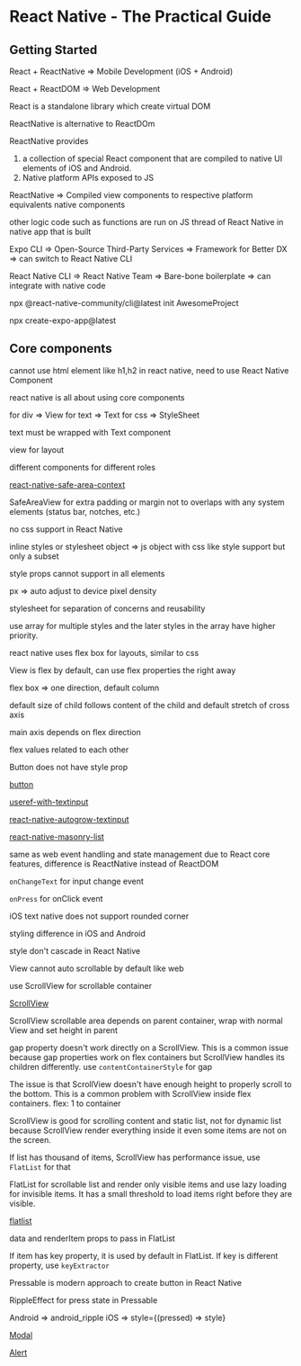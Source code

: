 # React Native - The Practical Guide

## Getting Started

React + ReactNative => Mobile Development (iOS + Android)

React + ReactDOM => Web Development

React is a standalone library which create virtual DOM

ReactNative is alternative to ReactDOm

ReactNative provides

1. a collection of special React component that are compiled to native UI elements of iOS and Android.
2. Native platform APIs exposed to JS

ReactNative => Compiled view components to respective platform equivalents native components

other logic code such as functions are run on JS thread of React Native in native app that is built

Expo CLI => Open-Source Third-Party Services => Framework for Better DX => can switch to React Native CLI

React Native CLI => React Native Team => Bare-bone boilerplate => can integrate with native code

npx @react-native-community/cli@latest init AwesomeProject

npx create-expo-app@latest

## Core components

cannot use html element like h1,h2 in react native, need to use React Native Component

react native is all about using core components

for div => View
for text => Text
for css => StyleSheet

text must be wrapped with Text component

view for layout

different components for different roles

[react-native-safe-area-context](https://appandflow.github.io/react-native-safe-area-context/)

SafeAreaView for extra padding or margin not to overlaps with any system elements (status bar, notches, etc.)

no css support in React Native

inline styles or stylesheet object => js object with css like style support but only a subset

style props cannot support in all elements

px => auto adjust to device pixel density

stylesheet for separation of concerns and reusability

use array for multiple styles and the later styles in the array have higher priority.

react native uses flex box for layouts, similar to css

View is flex by default, can use flex properties the right away

flex box => one direction, default column

default size of child follows content of the child and default stretch of cross axis

main axis depends on flex direction

flex values related to each other

Button does not have style prop

[button](https://reactnative.dev/docs/button)

[useref-with-textinput](https://medium.com/@rutikpanchal121/how-useref-is-useful-with-textinput-in-react-native-a54a916e3374)

[react-native-autogrow-textinput](https://github.com/wix-incubator/react-native-autogrow-textinput)

[react-native-masonry-list](https://github.com/hyochan/react-native-masonry-list)

same as web event handling and state management due to React core features, difference is ReactNative instead of ReactDOM

`onChangeText` for input change event

`onPress` for onClick event

iOS text native does not support rounded corner

styling difference in iOS and Android

style don't cascade in React Native

View cannot auto scrollable by default like web

use ScrollView for scrollable container

[ScrollView](https://reactnative.dev/docs/scrollview)

ScrollView scrollable area depends on parent container, wrap with normal View and set height in parent

gap property doesn't work directly on a ScrollView. This is a common issue because gap properties work on flex containers but ScrollView handles its children differently. use `contentContainerStyle` for gap

The issue is that ScrollView doesn't have enough height to properly scroll to the bottom. This is a common problem with ScrollView inside flex containers. flex: 1 to container

ScrollView is good for scrolling content and static list, not for dynamic list because ScrollView render everything inside it even some items are not on the screen.

If list has thousand of items, ScrollView has performance issue, use `FlatList` for that

FlatList for scrollable list and render only visible items and use lazy loading for invisible items. It has a small threshold to load items right before they are visible.

[flatlist](https://reactnative.dev/docs/flatlist)

data and renderItem props to pass in FlatList

If item has key property, it is used by default in FlatList. If key is different property, use `keyExtractor`

Pressable is modern approach to create button in React Native

RippleEffect for press state in Pressable

Android => android_ripple
iOS => style={(pressed) => style}

[Modal](https://reactnative.dev/docs/modal)

[Alert](https://reactnative.dev/docs/alert)
